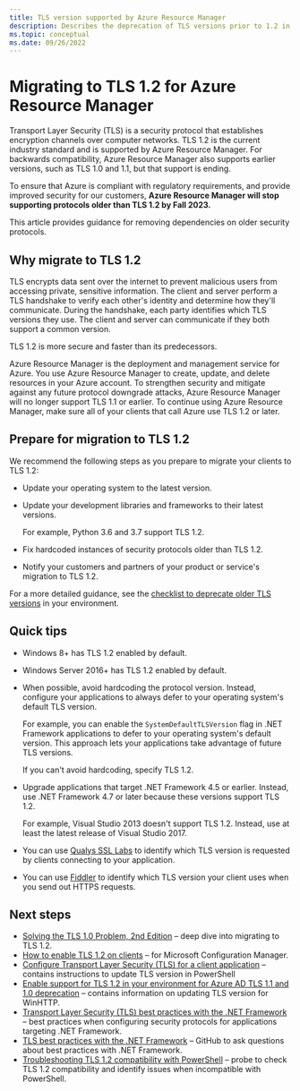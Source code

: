 ```yaml
---
title: TLS version supported by Azure Resource Manager
description: Describes the deprecation of TLS versions prior to 1.2 in Azure Resource Manager
ms.topic: conceptual
ms.date: 09/26/2022
---
```

# Migrating to TLS 1.2 for Azure Resource Manager

Transport Layer Security (TLS) is a security protocol that establishes encryption channels over computer networks. TLS 1.2 is the current industry standard and is supported by Azure Resource Manager. For backwards compatibility, Azure Resource Manager also supports earlier versions, such as TLS 1.0 and 1.1, but that support is ending.

To ensure that Azure is compliant with regulatory requirements, and provide improved security for our customers, **Azure Resource Manager will stop supporting protocols older than TLS 1.2 by Fall 2023.**

This article provides guidance for removing dependencies on older security protocols.  

## Why migrate to TLS 1.2

TLS encrypts data sent over the internet to prevent malicious users from accessing private, sensitive information. The client and server  perform a TLS handshake to verify each other's identity and determine how they'll communicate. During the handshake, each party identifies which TLS versions they use. The client and server can communicate if they both support a common version.

TLS 1.2 is more secure and faster than its predecessors.

Azure Resource Manager is the deployment and management service for Azure. You use Azure Resource Manager to create, update, and delete resources in your Azure account. To strengthen security and mitigate against any future protocol downgrade attacks, Azure Resource Manager will no longer support TLS 1.1 or earlier. To continue using Azure Resource Manager, make sure all of your clients that call Azure use TLS 1.2 or later.

## Prepare for migration to TLS 1.2

We recommend the following steps as you prepare to migrate your clients to TLS 1.2: 

* Update your operating system to the latest version.
* Update your development libraries and frameworks to their latest versions.

   For example, Python 3.6 and 3.7 support TLS 1.2.

* Fix hardcoded instances of security protocols older than TLS 1.2.
* Notify your customers and partners of your product or service's migration to TLS 1.2.

For a more detailed guidance, see the [checklist to deprecate older TLS versions](/security/engineering/solving-tls1-problem#figure-1-security-protocol-support-by-os-version) in your environment.

## Quick tips

* Windows 8+ has TLS 1.2 enabled by default.
* Windows Server 2016+ has TLS 1.2 enabled by default.
* When possible, avoid hardcoding the protocol version. Instead, configure your applications to always defer to your operating system's default TLS version.

   For example, you can enable the `SystemDefaultTLSVersion` flag in .NET Framework applications to defer to your operating system's default version. This approach lets your applications take advantage of future TLS versions.

   If you can't avoid hardcoding, specify TLS 1.2.

* Upgrade applications that target .NET Framework 4.5 or earlier. Instead, use .NET Framework 4.7 or later because these versions support TLS 1.2.

   For example, Visual Studio 2013 doesn't support TLS 1.2. Instead, use at least the latest release of Visual Studio 2017.

* You can use [Qualys SSL Labs](https://www.ssllabs.com/) to identify which TLS version is requested by clients connecting to your application.

* You can use [Fiddler](https://www.telerik.com/fiddler) to identify which TLS version your client uses when you send out HTTPS requests.

## Next steps

* [Solving the TLS 1.0 Problem, 2nd Edition](/security/engineering/solving-tls1-problem) – deep dive into migrating to TLS 1.2.
* [How to enable TLS 1.2 on clients](/mem/configmgr/core/plan-design/security/enable-tls-1-2-client) – for Microsoft Configuration Manager.
* [Configure Transport Layer Security (TLS) for a client application](../../storage/common/transport-layer-security-configure-client-version.md) – contains instructions to update TLS version in PowerShell 
* [Enable support for TLS 1.2 in your environment for Azure AD TLS 1.1 and 1.0 deprecation](/troubleshoot/azure/active-directory/enable-support-tls-environment) – contains information on updating TLS version for WinHTTP.
* [Transport Layer Security (TLS) best practices with the .NET Framework](/dotnet/framework/network-programming/tls) – best practices when configuring security protocols for applications targeting .NET Framework.
* [TLS best practices with the .NET Framework](https://github.com/dotnet/docs/issues/4675) – GitHub to ask questions about best practices with .NET Framework.
* [Troubleshooting TLS 1.2 compatibility with PowerShell](https://github.com/microsoft/azure-devops-tls12) – probe to check TLS 1.2 compatibility and identify issues when incompatible with PowerShell.

